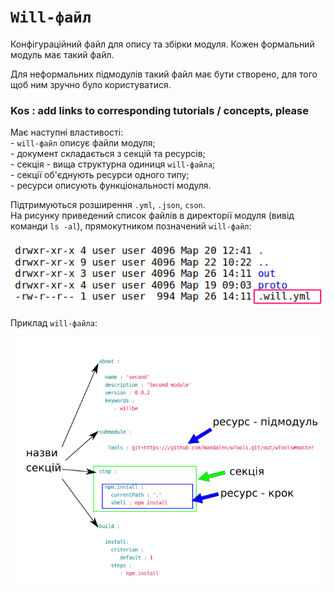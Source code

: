 # `Will-файл`

Конфігураційний файл для опису та збірки модуля. Кожен формальний модуль має такий файл.

Для неформальних підмодулів такий файл має бути створено, для того щоб ним зручно було користуватися.

### Kos : add links to corresponding tutorials / concepts, please

Має наступні властивості:  
\- `will-файл` описує файли модуля;  
\- документ складається з секцій та ресурсів;  
\- секція - вища структурна одиниця `will-файлa`;   
\- секції об'єднують ресурси одного типу;  
\- ресурси описують функціональності модуля.  

Підтримуються розширення `.yml`, `.json`, `cson`.  
На рисунку приведений список файлів в директорії модуля (вивід команди `ls -al`), прямокутником позначений `will-файл`:  

![will.file.png](./Images/will.file.png)

Приклад `will-файла`:  

![will.file.inner.png](./Images/will.file.inner.png)
